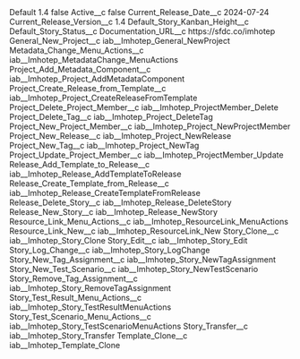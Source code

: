 <?xml version="1.0" encoding="UTF-8"?>
<CustomMetadata xmlns="http://soap.sforce.com/2006/04/metadata" xmlns:xsi="http://www.w3.org/2001/XMLSchema-instance" xmlns:xsd="http://www.w3.org/2001/XMLSchema">
    <label>Default 1.4</label>
    <protected>false</protected>
    <values>
        <field>Active__c</field>
        <value xsi:type="xsd:boolean">false</value>
    </values>
    <values>
        <field>Current_Release_Date__c</field>
        <value xsi:type="xsd:date">2024-07-24</value>
    </values>
    <values>
        <field>Current_Release_Version__c</field>
        <value xsi:type="xsd:string">1.4</value>
    </values>
    <values>
        <field>Default_Story_Kanban_Height__c</field>
        <value xsi:nil="true"/>
    </values>
    <values>
        <field>Default_Story_Status__c</field>
        <value xsi:nil="true"/>
    </values>
    <values>
        <field>Documentation_URL__c</field>
        <value xsi:type="xsd:string">https://sfdc.co/imhotep</value>
    </values>
    <values>
        <field>General_New_Project__c</field>
        <value xsi:type="xsd:string">iab__Imhotep_General_NewProject</value>
    </values>
    <values>
        <field>Metadata_Change_Menu_Actions__c</field>
        <value xsi:type="xsd:string">iab__Imhotep_MetadataChange_MenuActions</value>
    </values>
    <values>
        <field>Project_Add_Metadata_Component__c</field>
        <value xsi:type="xsd:string">iab__Imhotep_Project_AddMetadataComponent</value>
    </values>
    <values>
        <field>Project_Create_Release_from_Template__c</field>
        <value xsi:type="xsd:string">iab__Imhotep_Project_CreateReleaseFromTemplate</value>
    </values>
    <values>
        <field>Project_Delete_Project_Member__c</field>
        <value xsi:type="xsd:string">iab__Imhotep_ProjectMember_Delete</value>
    </values>
    <values>
        <field>Project_Delete_Tag__c</field>
        <value xsi:type="xsd:string">iab__Imhotep_Project_DeleteTag</value>
    </values>
    <values>
        <field>Project_New_Project_Member__c</field>
        <value xsi:type="xsd:string">iab__Imhotep_Project_NewProjectMember</value>
    </values>
    <values>
        <field>Project_New_Release__c</field>
        <value xsi:type="xsd:string">iab__Imhotep_Project_NewRelease</value>
    </values>
    <values>
        <field>Project_New_Tag__c</field>
        <value xsi:type="xsd:string">iab__Imhotep_Project_NewTag</value>
    </values>
    <values>
        <field>Project_Update_Project_Member__c</field>
        <value xsi:type="xsd:string">iab__Imhotep_ProjectMember_Update</value>
    </values>
    <values>
        <field>Release_Add_Template_to_Release__c</field>
        <value xsi:type="xsd:string">iab__Imhotep_Release_AddTemplateToRelease</value>
    </values>
    <values>
        <field>Release_Create_Template_from_Release__c</field>
        <value xsi:type="xsd:string">iab__Imhotep_Release_CreateTemplateFromRelease</value>
    </values>
    <values>
        <field>Release_Delete_Story__c</field>
        <value xsi:type="xsd:string">iab__Imhotep_Release_DeleteStory</value>
    </values>
    <values>
        <field>Release_New_Story__c</field>
        <value xsi:type="xsd:string">iab__Imhotep_Release_NewStory</value>
    </values>
    <values>
        <field>Resource_Link_Menu_Actions__c</field>
        <value xsi:type="xsd:string">iab__Imhotep_ResourceLink_MenuActions</value>
    </values>
    <values>
        <field>Resource_Link_New__c</field>
        <value xsi:type="xsd:string">iab__Imhotep_ResourceLink_New</value>
    </values>
    <values>
        <field>Story_Clone__c</field>
        <value xsi:type="xsd:string">iab__Imhotep_Story_Clone</value>
    </values>
    <values>
        <field>Story_Edit__c</field>
        <value xsi:type="xsd:string">iab__Imhotep_Story_Edit</value>
    </values>
    <values>
        <field>Story_Log_Change__c</field>
        <value xsi:type="xsd:string">iab__Imhotep_Story_LogChange</value>
    </values>
    <values>
        <field>Story_New_Tag_Assignment__c</field>
        <value xsi:type="xsd:string">iab__Imhotep_Story_NewTagAssignment</value>
    </values>
    <values>
        <field>Story_New_Test_Scenario__c</field>
        <value xsi:type="xsd:string">iab__Imhotep_Story_NewTestScenario</value>
    </values>
    <values>
        <field>Story_Remove_Tag_Assignment__c</field>
        <value xsi:type="xsd:string">iab__Imhotep_Story_RemoveTagAssignment</value>
    </values>
    <values>
        <field>Story_Test_Result_Menu_Actions__c</field>
        <value xsi:type="xsd:string">iab__Imhotep_Story_TestResultMenuActions</value>
    </values>
    <values>
        <field>Story_Test_Scenario_Menu_Actions__c</field>
        <value xsi:type="xsd:string">iab__Imhotep_Story_TestScenarioMenuActions</value>
    </values>
    <values>
        <field>Story_Transfer__c</field>
        <value xsi:type="xsd:string">iab__Imhotep_Story_Transfer</value>
    </values>
    <values>
        <field>Template_Clone__c</field>
        <value xsi:type="xsd:string">iab__Imhotep_Template_Clone</value>
    </values>
</CustomMetadata>
